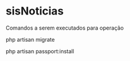# sisNoticias
Comandos a serem executados para operação

php artisan migrate

php artisan passport:install
